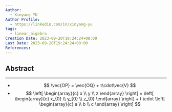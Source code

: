 ```yaml
---
Author:
  - Xinyang YU
Author Profile:
  - https://linkedin.com/in/xinyang-yu
tags:
  - linear_algebra
Creation Date: 2023-09-20T19:24:24+08:00
Last Date: 2023-09-20T19:24:24+08:00
References:
---
```

## Abstract
---
- $$
\vec{OP} = \vec{OQ} + t\cdot\vec{V}
$$
- $$
\left[
\begin{array}{c}
x \\
y \\
z 
\end{array}
\right] = 
\left[
\begin{array}{c}
x_{0} \\
y_{0} \\
z_{0} 
\end{array}
\right] + t \cdot
\left[
\begin{array}{c}
a \\
b \\
c 
\end{array}
\right] 
$$